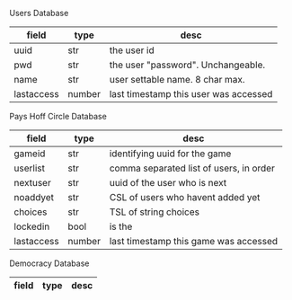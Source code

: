 Users Database

field        | type         | desc
-------------|--------------|----------------------------------------
uuid         | str          | the user id
pwd          | str          | the user "password". Unchangeable.
name         | str          | user settable name. 8 char max.
lastaccess   | number       | last timestamp this user was accessed



Pays Hoff Circle Database

field        | type         | desc
-------------|--------------|----------------------------------------
gameid       | str          | identifying uuid for the game
userlist     | str          | comma separated list of users, in order
nextuser     | str          | uuid of the user who is next
noaddyet     | str          | CSL of users who havent added yet
choices      | str          | TSL of string choices
lockedin     | bool         | is the |choices| locked? game over.
lastaccess   | number       | last timestamp this game was accessed



Democracy Database

field        | type         | desc
-------------|--------------|----------------------------------------
